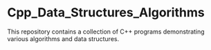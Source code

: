 # Cpp_Data_Structures_Algorithms
This repository contains a collection of C++ programs demonstrating various algorithms and data structures.
